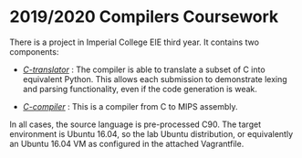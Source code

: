 2019/2020 Compilers Coursework
==============================

There is a project in Imperial College EIE third year. It contains two components:

- [*C-translator*](spec/c_translator.md) : The compiler is able to translate a subset of C into equivalent Python. This allows each submission to demonstrate lexing and parsing functionality, even if the code generation is weak.

- [*C-compiler*](spec/c_compiler.md) : This is a compiler from C to MIPS assembly.
  
In all cases, the source language is pre-processed C90. The target environment is Ubuntu 16.04, so the lab Ubuntu distribution, or equivalently an Ubuntu 16.04 VM as configured in the attached Vagrantfile.



